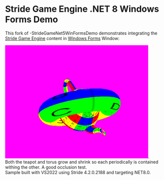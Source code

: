 # Stride Game Engine .NET 8 Windows Forms Demo

This fork of -StrideGameNet5WinFormsDemo demonstrates integrating the [Stride Game Engine](https://stride3d.net/) content in [Windows Forms](https://github.com/dotnet/winforms) Window:

![Screen shot](./pics/screenshot.png). 
<br/>Both the teapot and torus grow and shrink so each periodically is contained withing the other. A good occlusion test.
<br/>Sample built with VS2022 using Stride 4.2.0.2188 and targeting NET8.0.
